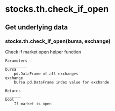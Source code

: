 # stocks.th.check_if_open

## Get underlying data 
### stocks.th.check_if_open(bursa, exchange)

Check if market open helper function

    Parameters
    __________
    bursa
        pd.DataFrame of all exchanges
    exchange
        bursa pd.DataFrame index value for exchande

    Returns
    _______
    bool
        If market is open
